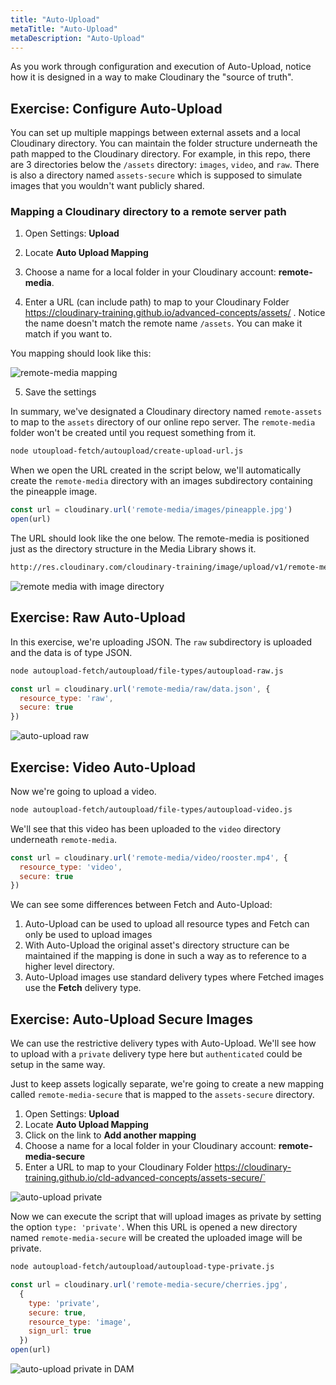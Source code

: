 ```yaml
---
title: "Auto-Upload"
metaTitle: "Auto-Upload"
metaDescription: "Auto-Upload"
---
```


As you work through configuration and execution of Auto-Upload, notice how it is designed in a way to make Cloudinary the "source of truth". 

## Exercise: Configure Auto-Upload

You can set up multiple mappings between external assets and a local Cloudinary directory.  You can maintain the folder structure underneath the path mapped to the Cloudinary directory.  For example, in this repo, there are 3 directories below the `/assets` directory: `images`, `video`, and `raw`.  There is also a directory named `assets-secure` which is supposed to simulate images that you wouldn't want publicly shared.  

### Mapping a Cloudinary directory to a remote server path

1. Open Settings: **Upload** 

2. Locate **Auto Upload Mapping**

3. Choose a name for a local folder in your Cloudinary account: **remote-media**. 

4. Enter a URL (can include path) to map to your Cloudinary Folder https://cloudinary-training.github.io/advanced-concepts/assets/ .  Notice the name doesn't match the remote name `/assets`.  You can make it match if you want to.

You mapping should look like this:

![remote-media mapping](https://res.cloudinary.com/cloudinary-training/image/upload/v1590610481/book/autoupload-remote-media-mapping.png)

5.  Save the settings

In summary, we've designated a Cloudinary directory named `remote-assets` to map to the `assets` directory of our online repo server.  The `remote-media` folder won't be created until you request something from it.


```bash
node utoupload-fetch/autoupload/create-upload-url.js

```
When we open the URL created in the script below, we'll automatically create the `remote-media` directory
with an images subdirectory containing the pineapple image.

```javascript
const url = cloudinary.url('remote-media/images/pineapple.jpg')
open(url)
```

The URL should look like the one below.  The remote-media is positioned just as the directory structure in the Media Library shows it.

```bash
http://res.cloudinary.com/cloudinary-training/image/upload/v1/remote-media/images/pineapple.jpg
```

![remote media with image directory](https://res.cloudinary.com/cloudinary-training/image/upload/v1590610846/book/auto-upload-remote-media.png)

## Exercise: Raw Auto-Upload

In this exercise, we're uploading JSON.  The `raw` subdirectory is uploaded and the data is of type JSON.

```bash
node autoupload-fetch/autoupload/file-types/autoupload-raw.js 
```

```javascript
const url = cloudinary.url('remote-media/raw/data.json', {
  resource_type: 'raw',
  secure: true
})

```

![auto-upload raw](https://res.cloudinary.com/cloudinary-training/image/upload/v1590611060/book/autoupload-raw.png)

## Exercise: Video Auto-Upload

Now we're going to upload a video. 

```bash
node autoupload-fetch/autoupload/file-types/autoupload-video.js
```
We'll see that this video has been uploaded to the `video` directory underneath `remote-media`.

```javascript
const url = cloudinary.url('remote-media/video/rooster.mp4', {
  resource_type: 'video',
  secure: true
})
```

We can see some differences between Fetch and Auto-Upload:
1. Auto-Upload can be used to upload all resource types and Fetch can only be used to upload images
2. With Auto-Upload the original asset's directory structure can be maintained if the mapping is done in such a way as to reference to a higher level directory.  
3. Auto-Upload images use standard delivery types where Fetched images use the **Fetch** delivery type.

## Exercise: Auto-Upload Secure Images

We can use the restrictive delivery types with Auto-Upload.  We'll see how to upload with a `private` delivery type here but `authenticated` could be setup in the same way.

Just to keep assets logically separate, we're going to create a new mapping called `remote-media-secure` that is mapped to the `assets-secure` directory.

1. Open Settings: **Upload** 
2. Locate **Auto Upload Mapping**
3. Click on the link to **Add another mapping**
4. Choose a name for a local folder in your Cloudinary account: **remote-media-secure**
5. Enter a URL to map to your Cloudinary Folder https://cloudinary-training.github.io/cld-advanced-concepts/assets-secure/`

![auto-upload private](https://res.cloudinary.com/cloudinary-training/image/upload/v1590611710/book/auto-upload-private.png)

Now we can execute the script that will upload images as private by setting the option `type: 'private'`.  When this URL is opened a new directory named `remote-media-secure` will be created the uploaded image will be private.

```bash
node autoupload-fetch/autoupload/autoupload-type-private.js
```

```javascript
const url = cloudinary.url('remote-media-secure/cherries.jpg',
  {
    type: 'private',
    secure: true,
    resource_type: 'image',
    sign_url: true
  })
open(url)
```

![auto-upload private in DAM](https://res.cloudinary.com/cloudinary-training/image/upload/v1590612055/book/auto-upload-private-dam.png)


